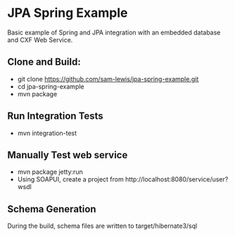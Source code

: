 JPA Spring Example
==================

Basic example of Spring and JPA integration with an embedded database and CXF Web Service.

Clone and Build:
----------------
* git clone https://github.com/sam-lewis/jpa-spring-example.git
* cd jpa-spring-example
* mvn package

Run Integration Tests
---------------------
* mvn integration-test

Manually Test web service
--------------------------
* mvn package jetty:run
* Using SOAPUI, create a project from http://localhost:8080/service/user?wsdl

Schema Generation
-----------------
During the build, schema files are written to target/hibernate3/sql